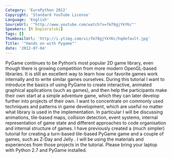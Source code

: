 ```yaml
---
Category: 'EuroPython 2012'
Copyright: 'Standard YouTube License'
Language: 'English'
SourceUrl: '"http://www.youtube.com/watch?v=fm78gjYkYKc"'
Speakers: [R Dopieralski]
Tags: []
ThumbnailUrl: 'http://i.ytimg.com/vi/fm78gjYkYKc/hqdefault.jpg'
Title: '"Hands on with Pygame"'
date: '2012-07-04'
---
```

PyGame continues to be Python’s most popular 2D game library, even though
there is growing competition from more modern OpenGL-based libraries. It is
still an excellent way to learn how our favorite games work internally and to
write similar games ourselves. During this tutorial I want to introduce the
basics of using PyGame to create interactive, animated graphical applications
(such as games), and then help the participants make their own start at a
simple adventure game, which they can later develop further into projects of
their own. I want to concentrate on commonly used techniques and patterns in
game development, which are useful no matter what library is used in the
implementation. In particular I will be discussing animations, tile-based
maps, collision detection, event systems, internal representation of game
state and different approaches to code organisation and internal structure of
games. I have previously created a (much simpler) tutorial for creating a
turn-based tile-based PyGame game and a couple of games, such as Z-Day and
Jelly . I will be using the materials and experiences from those projects in
the tutorial. Please bring your laptop with Python 2.7 and PyGame installed.

